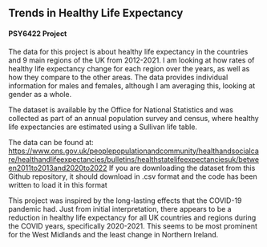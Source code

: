 ## Trends in Healthy Life Expectancy
#### PSY6422 Project


The data for this project is about healthy life expectancy in the countries and 9 main regions of the UK from 2012-2021. I am looking at how rates of healthy life expectancy change for each region over the years, as well as how they compare to the other areas. The data provides individual information for males and females, although I am averaging this, looking at gender as a whole.


The dataset is available by the Office for National Statistics and was collected as part of an annual population survey and census, where healthy life expectancies are estimated using a Sullivan life table.

The data can be found at: <https://www.ons.gov.uk/peoplepopulationandcommunity/healthandsocialcare/healthandlifeexpectancies/bulletins/healthstatelifeexpectanciesuk/between2011to2013and2020to2022>
If you are downloading the dataset from this Github repository, it should download in .csv format and the code has been written to load it in this format

This project was inspired by the long-lasting effects that the COVID-19 pandemic had. Just from initial interpretation, there appears to be a reduction in healthy life expectancy for all UK countries and regions during the COVID years, specifically 2020-2021. This seems to be most prominent for the West Midlands and the least change in Northern Ireland.
